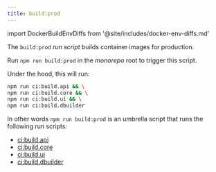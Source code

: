 ```yaml
--- 
title: build:prod
---
```


import DockerBuildEnvDiffs from '@site/includes/docker-env-diffs.md'

The `build:prod` _run script_ builds container images for production.

Run `npm run build:prod` in the _monorepo_ root to trigger this script.

Under the hood, this will run:

```sh title="Terminal"
npm run ci:build.api && \
npm run ci:build.core && \
npm run ci:build.ui && \
npm run ci:build.dbuilder
```

In other words `npm run build:prod` is an umbrella script that runs the following run scripts:

- [ci:build.api](/docs/reference/contributors/monorepo/run-scripts/ci-build-api)
- [ci:build.core](/docs/reference/contributors/monorepo/run-scripts/ci-build-core)
- [ci:build.ui](/docs/reference/contributors/monorepo/run-scripts/ci-build-ui)
- [ci:build.dbuilder](/docs/reference/contributors/monorepo/run-scripts/ci-build-dbuilder)

<DockerBuildEnvDiffs />


